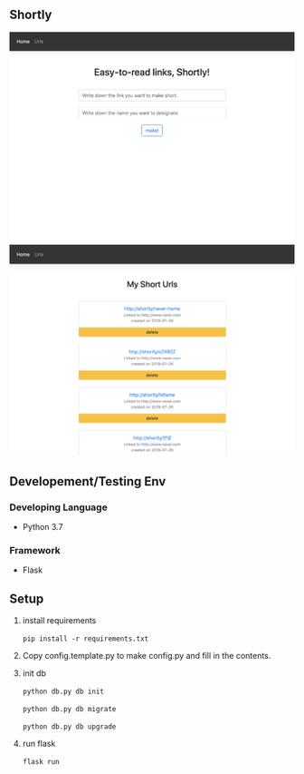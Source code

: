 ## Shortly

![main](/shortly/static/shortly-1.png)
![urls](/shortly/static/shortly-2.png)

## Developement/Testing Env

### Developing Language

- Python 3.7

### Framework

- Flask

## Setup

1. install requirements

   `pip install -r requirements.txt`
   
2. Copy config.template.py to make config.py and fill in the contents.
   
3. init db

   `python db.py db init`
   
   `python db.py db migrate`
   
   `python db.py db upgrade`
   
4. run flask

   `flask run`